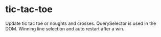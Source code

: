 # tic-tac-toe
Update tic tac toe or noughts and crosses.
QuerySelector is used in the DOM.
Winning line selection and auto restart after a win.
